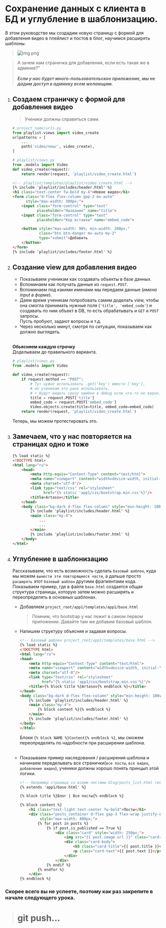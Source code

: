# Сохранение данных с клиента в БД и углубление в шаблонизацию.
В этом руководстве мы создадим новую страницу с формой для добавления 
видео в плейлист и постов в блог, научимся расширять шаблоны.
>![img.png](imgs/result.png)

>А зачем нам страничка для добавления, если есть такая же в админке?"<br><br>
>***Если у нас будет много-пользовательское приложение, мы не дадим*** 
>***доступ в админку всем желающим.***

1. ## Создаем страничку с формой для добавления видео
   >Ученики должны справиться сами.
   ```python
   # project_name/urls.py
   from playlist.views import video_create
   urlpatterns = [
       ...
       path('video/new/', video_create),
   ]
   ```
   ```python
   # playlist/views.py
   from .models import Video
   def video_create(request):
       return render(request, 'playlist/video_create.html')
   ```
   ```html
   <!-- playlist/templates/playlist/video_create.html -->
   {% include 'playlist/includes/header.html' %}
   <h1 class="text-center fw-bold my-4">Новое видео</h1>
   <form class="d-flex flex-column gap-2 mx-auto"
         style="max-width: 300px;">
       <input class="form-control" type="text"
              placeholder="Название" name="title">
       <input class="form-control" type="text"
              placeholder="Код вставки" name="embed_code">

       <button style="max-width: 90%; min-width: 200px;"
               class="btn btn-danger mx-auto my-2"
               type="submit">Добавить
       </button>
   </form>
   {% include 'playlist/includes/footer.html' %}
   ```
2. ## Создание view для добавления видео

   * Показываем ученикам как создавать объекты в базе данных.<br>
   * Вспоминаем как получать данные из `request.POST`.<br>
   * Вспоминаем под какими именами мы передаем данные (*имена input в форме*). <br>
   * Даем время ученикам попробовать самим доделать view, 
   чтобы она смогла принимать нужные поля (`'title', 'embed_code'`) 
   и создавать по ним объект в DB, то есть обрабатывать и `GET` и `POST` запросы.<br>
   Пусть пробуют, задают вопросы и т.д.<br>
   * Через несколько минут, смотря по ситуации, показываем как должно выглядеть. <br>
   <br>
   
   **Обьясняем каждую строчку** <br>
   Доделываем до правильного варианта.
   ```python
   # playlist/views.py
   from .models import Video
   
   def video_create(request):
       if request.method == "POST":
           # Тут нужно использовать .get('key') вместо ['key'], 
           # но ученикам это рано использовать.
           # + будут видеть сразу ошибки в debug если что-то не верно.
           title = request.POST['title']
           embed_code = request.POST['embed_code']
           Video.objects.create(title=title, embed_code=embed_code)
       return render(request, 'playlist/video_create.html')
   ```
   Теперь, мы можем протестировать это.


3. ## Замечаем, что у нас повторяется на страницах одно и тоже
   ```html
   {% load static %}
   <!DOCTYPE html>
   <html lang="ru">
       <head>
           <meta http-equiv="Content-Type" content="text/html">
           <meta name="viewport" content="width=device-width, initial-">
           <meta charset="utf-8"/>
           <link type="text/css" rel="stylesheet"
                 href="{% static 'app1/css/bootstrap.min.css'%}"/>
           <title>Artasov</title>
       </head>
       <body class="bg-dark d-flex flex-column" style="min-height: 100vh;">
           {% include 'playlist/includes/header.html' %}
           <main class="my-4">
               ...
               ...
           </main>
           {% include 'playlist/includes/footer.html' %}
       </body>
   </html>
   ```
4. ## Углубление в шаблонизацию
   Рассказываем, что есть возможность сделать `базовый шаблон`,
   куда мы можем `вынести эти повторящиеся части`, а дальше просто `расширять` 
   этот `базовый шаблон` другими фрагментами кода.
   Показываем пример, где в файле `base.html` создается общая 
   структура страницы, которую затем можно расширять 
   и переопределять в основных шаблонах.
   
   * Добавляем `project_root/app1/templates/app1/base.html`
     >Помним, что bootstrap у нас лежит в самом первом приложении. 
      Давайте там же добавим базовый шаблон.
   * Напишем структуру объясняя и задавая вопросы.
     ```html
     <!-- Базовый шаблон project_root/app1/templates/base.html -->
     {% load static %}
     <!DOCTYPE html>
     <html lang="ru">
     <head>
         <meta http-equiv="Content-Type" content="text/html">
         <meta name="viewport" content="width=device-width, initial-">
         <meta charset="utf-8"/>
         <link type="text/css" rel="stylesheet"
               href="{% static 'app1/css/bootstrap.min.css'%}"/>
         <title>{% block title %}Artasov{% endblock %}</title>
     </head>
     <body class="bg-dark d-flex flex-column" style="min-height: 100vh;">
         {% include 'playlist/includes/header.html' %}
         <main class="my-4">
             {% block content %}{% endblock %}
         </main>
         {% include 'playlist/includes/footer.html' %}
     </body>
     </html>
     ```
      Блоки `{% block NAME %}Content{% endblock %}`, 
      мы сможем переопределять по надобности при расширении шаблона.<br><br>
   
   * Показываем пример наследования / расширения шаблона и начинаем переделывать
     все странички(`все посты`, `все видео`, `добавление видео`), ученики должны хорошо понять принцып этой логики.
     ```html
     <!-- Например страница со всеми постами blog/posts_list.html теперь будет выглядеть так.-->
     {% extends 'app1/base.html' %}

     {% block title %}Блог | Все посты{% endblock %}
     
     {% block content %}
         <h1 class="text-light text-center fw-bold">Посты</h1>
         <div class="posts_container d-flex gap-3 flex-wrap justify-content-center mx-auto" 
              style="max-width: 800px;">
             {% for post in posts %}
                 {% if post.is_published == True %}
                     <div class="card" style="width: 250px;">
                         <img src="{{ post.image.url }}" class="card-img-top" alt="...">
                         <div class="card-body">
                             <h5 class="card-title">{{ post.title }}</h5>
                             <p class="card-text">{{ post.text }}</p>
                         </div>
                     </div>
                 {% endif %}
             {% endfor %}
         </div>
     {% endblock %}
     ```
### Скорее всего вы не успеете, поэтому как раз закрепите в начале следующего урока.

># git push...